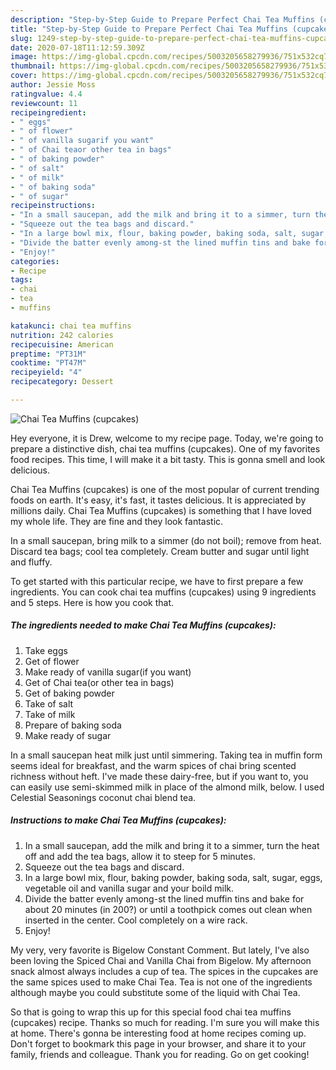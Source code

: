 ```yaml
---
description: "Step-by-Step Guide to Prepare Perfect Chai Tea Muffins (cupcakes)"
title: "Step-by-Step Guide to Prepare Perfect Chai Tea Muffins (cupcakes)"
slug: 1249-step-by-step-guide-to-prepare-perfect-chai-tea-muffins-cupcakes
date: 2020-07-18T11:12:59.309Z
image: https://img-global.cpcdn.com/recipes/5003205658279936/751x532cq70/chai-tea-muffins-cupcakes-recipe-main-photo.jpg
thumbnail: https://img-global.cpcdn.com/recipes/5003205658279936/751x532cq70/chai-tea-muffins-cupcakes-recipe-main-photo.jpg
cover: https://img-global.cpcdn.com/recipes/5003205658279936/751x532cq70/chai-tea-muffins-cupcakes-recipe-main-photo.jpg
author: Jessie Moss
ratingvalue: 4.4
reviewcount: 11
recipeingredient:
- " eggs"
- " of flower"
- " of vanilla sugarif you want"
- " of Chai teaor other tea in bags"
- " of baking powder"
- " of salt"
- " of milk"
- " of baking soda"
- " of sugar"
recipeinstructions:
- "In a small saucepan, add the milk and bring it to a simmer, turn the heat off and add the tea bags, allow it to steep for 5 minutes."
- "Squeeze out the tea bags and discard."
- "In a large bowl mix, flour, baking powder, baking soda, salt, sugar, eggs, vegetable oil and vanilla sugar and your boild milk."
- "Divide the batter evenly among-st the lined muffin tins and bake for about 20 minutes (in 200?) or until a toothpick comes out clean when inserted in the center. Cool completely on a wire rack."
- "Enjoy!"
categories:
- Recipe
tags:
- chai
- tea
- muffins

katakunci: chai tea muffins 
nutrition: 242 calories
recipecuisine: American
preptime: "PT31M"
cooktime: "PT47M"
recipeyield: "4"
recipecategory: Dessert

---
```



![Chai Tea Muffins (cupcakes)](https://img-global.cpcdn.com/recipes/5003205658279936/751x532cq70/chai-tea-muffins-cupcakes-recipe-main-photo.jpg)

Hey everyone, it is Drew, welcome to my recipe page. Today, we're going to prepare a distinctive dish, chai tea muffins (cupcakes). One of my favorites food recipes. This time, I will make it a bit tasty. This is gonna smell and look delicious.

Chai Tea Muffins (cupcakes) is one of the most popular of current trending foods on earth. It's easy, it's fast, it tastes delicious. It is appreciated by millions daily. Chai Tea Muffins (cupcakes) is something that I have loved my whole life. They are fine and they look fantastic.

In a small saucepan, bring milk to a simmer (do not boil); remove from heat. Discard tea bags; cool tea completely. Cream butter and sugar until light and fluffy.


To get started with this particular recipe, we have to first prepare a few ingredients. You can cook chai tea muffins (cupcakes) using 9 ingredients and 5 steps. Here is how you cook that.

<!--inarticleads1-->

##### The ingredients needed to make Chai Tea Muffins (cupcakes):

1. Take  eggs
1. Get  of flower
1. Make ready  of vanilla sugar(if you want)
1. Get  of Chai tea(or other tea in bags)
1. Get  of baking powder
1. Take  of salt
1. Take  of milk
1. Prepare  of baking soda
1. Make ready  of sugar


In a small saucepan heat milk just until simmering. Taking tea in muffin form seems ideal for breakfast, and the warm spices of chai bring scented richness without heft. I&#39;ve made these dairy-free, but if you want to, you can easily use semi-skimmed milk in place of the almond milk, below. I used Celestial Seasonings coconut chai blend tea. 

<!--inarticleads2-->

##### Instructions to make Chai Tea Muffins (cupcakes):

1. In a small saucepan, add the milk and bring it to a simmer, turn the heat off and add the tea bags, allow it to steep for 5 minutes.
1. Squeeze out the tea bags and discard.
1. In a large bowl mix, flour, baking powder, baking soda, salt, sugar, eggs, vegetable oil and vanilla sugar and your boild milk.
1. Divide the batter evenly among-st the lined muffin tins and bake for about 20 minutes (in 200?) or until a toothpick comes out clean when inserted in the center. Cool completely on a wire rack.
1. Enjoy!


My very, very favorite is Bigelow Constant Comment. But lately, I&#39;ve also been loving the Spiced Chai and Vanilla Chai from Bigelow. My afternoon snack almost always includes a cup of tea. The spices in the cupcakes are the same spices used to make Chai Tea. Tea is not one of the ingredients although maybe you could substitute some of the liquid with Chai Tea. 

So that is going to wrap this up for this special food chai tea muffins (cupcakes) recipe. Thanks so much for reading. I'm sure you will make this at home. There's gonna be interesting food at home recipes coming up. Don't forget to bookmark this page in your browser, and share it to your family, friends and colleague. Thank you for reading. Go on get cooking!

